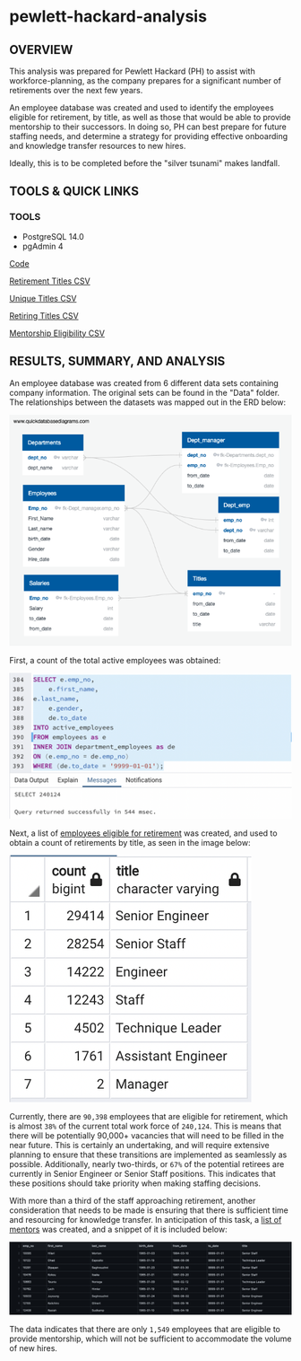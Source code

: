 # pewlett-hackard-analysis

## **OVERVIEW**

This analysis was prepared for Pewlett Hackard (PH) to assist with workforce-planning, as the company prepares for a significant number of retirements over the next few years. 

An employee database was created and used to identify the employees eligible for retirement, by title, as well as those that would be able to provide mentorship to their successors. In doing so, PH can best prepare for future staffing needs, and determine a strategy for providing effective onboarding and knowledge transfer resources to new hires. 

Ideally, this is to be completed before the "silver tsunami" makes landfall.

## **TOOLS & QUICK LINKS**

### **TOOLS**

* PostgreSQL 14.0
* pgAdmin 4

[Code](https://github.com/farwaali08/pewlett-hackard-analysis/blob/de0033873d1886e0d2991903844e8629c7ac9a34/Queries/Employee_Database_challenge.sql)

[Retirement Titles CSV](https://github.com/farwaali08/pewlett-hackard-analysis/blob/de0033873d1886e0d2991903844e8629c7ac9a34/Data/retirement_titles.csv)

[Unique Titles CSV](https://github.com/farwaali08/pewlett-hackard-analysis/blob/de0033873d1886e0d2991903844e8629c7ac9a34/Data/unique_titles.csv)

[Retiring Titles CSV](https://github.com/farwaali08/pewlett-hackard-analysis/blob/de0033873d1886e0d2991903844e8629c7ac9a34/Data/retiring_titles.csv)

[Mentorship Eligibility CSV](https://github.com/farwaali08/pewlett-hackard-analysis/blob/de0033873d1886e0d2991903844e8629c7ac9a34/Data/mentorship_eligibility.csv)

## **RESULTS, SUMMARY, AND ANALYSIS**

An employee database was created from 6 different data sets containing company information. The original sets can be found in the "Data" folder. The relationships between the datasets was mapped out in the ERD below:

![alt_text](https://github.com/farwaali08/pewlett-hackard-analysis/blob/22efad72b66ab7eca1206ba7027cf513c3161df3/EmployeeDB.png)



First, a count of the total active employees was obtained:

![alt_text](https://github.com/farwaali08/pewlett-hackard-analysis/blob/01dd05b074246b275e43cc4021e957c518d879c9/current_employees.png)


Next, a list of [employees eligible for retirement](https://github.com/farwaali08/pewlett-hackard-analysis/blob/22efad72b66ab7eca1206ba7027cf513c3161df3/Data/unique_titles.csv) was created, and used to obtain a count of retirements by title, as seen in the image below:

![alt_text](https://github.com/farwaali08/pewlett-hackard-analysis/blob/22efad72b66ab7eca1206ba7027cf513c3161df3/Data/retiring_titles.png)

Currently, there are `90,398` employees that are eligible for retirement, which is almost `38%` of the current total work force of `240,124`. This is means that there will be potentially 90,000+ vacancies that will need to be filled in the near future. This is certainly an undertaking, and will require extensive planning to ensure that these transitions are implemented as seamlessly as possible. Additionally, nearly two-thirds, or `67%` of the potential retirees are currently in Senior Engineer or Senior Staff positions. This indicates that these positions should take priority when making staffing decisions.

With more than a third of the staff approaching retirement, another consideration that needs to be made is ensuring that there is sufficient time and resourcing for knowledge transfer. In anticipation of this task, a [list of mentors](https://github.com/farwaali08/pewlett-hackard-analysis/blob/f437f711013348bc01a0d7b24f6a461eb3d94448/Data/mentorship_eligibility.csv) was created, and a snippet of it is included below:


![alt_text](https://github.com/farwaali08/pewlett-hackard-analysis/blob/bcc6e0afd5d4b37c44e51ec105236d66fb6906e9/mentors.png)

The data indicates that there are only `1,549` employees that are eligible to provide mentorship, which will not be sufficient to accommodate the volume of new hires.
